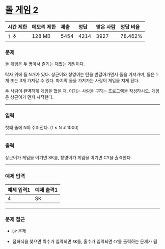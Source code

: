 # [돌 게임 2](https://www.acmicpc.net/problem/9656)

<div align = center>

| 시간 제한 | 메모리 제한 | 제출 | 정답 | 맞은 사람 | 정답 비율 |
| :-------- | :---------- | :--- | :--- | :-------- | :-------- |
| 1 초      | 128 MB      | 5454 | 4214 | 3927      | 78.462%   |

</div>

### 문제

돌 게임은 두 명이서 즐기는 재밌는 게임이다.

탁자 위에 돌 N개가 있다. 상근이와 창영이는 턴을 번갈아가면서 돌을 가져가며, 돌은 1개 또는 3개 가져갈 수 있다. 마지막 돌을 가져가는 사람이 게임을 지게 된다.

두 사람이 완벽하게 게임을 했을 때, 이기는 사람을 구하는 프로그램을 작성하시오. 게임은 상근이가 먼저 시작한다.

---

### 입력

첫째 줄에 N이 주어진다. (1 ≤ N ≤ 1000)

---

### 출력

상근이가 게임을 이기면 SK를, 창영이가 게임을 이기면 CY을 출력한다.

---

### 예제 입력

| 예제 입력1 | 예제 출력1 |
| :--------- | :--------- |
| 4          | SK         |

---

### 문제 접근

- `DP` 문제

- 점화식을 찾으면 짝수가 입력되면 `SK`를, 홀수가 입력되면 `CY`를 출력하는 문제가 됨

